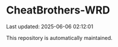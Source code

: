 # CheatBrothers-WRD

Last updated: 2025-06-06 02:12:01

This repository is automatically maintained.
